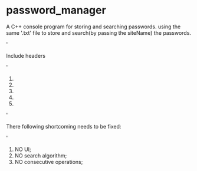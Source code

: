 # password_manager
 A C++ console program for storing and searching passwords. 
 using the same '.txt' file to store and search(by passing the siteName) the passwords.   
  
  
'<p> Include headers </p>'
1. <iostream>
2. <string>
3. <fstream>
4. <sstream>
5. <vector>

'<p>There following shortcoming needs to be fixed: </p>'
1. NO UI;
2. NO search algorithm;
3. NO consecutive operations;

